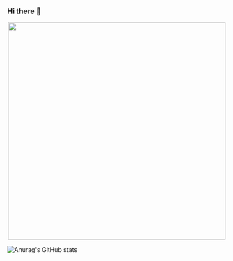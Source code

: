 ### Hi there 👋

<!--
**Iphisxu/Iphisxu** is a ✨ _special_ ✨ repository because its `README.md` (this file) appears on your GitHub profile.

Here are some ideas to get you started:

- 🔭 I’m currently working on ...
- 🌱 I’m currently learning ...
- 👯 I’m looking to collaborate on ...
- 🤔 I’m looking for help with ...
- 💬 Ask me about ...
- 📫 How to reach me: ...
- 😄 Pronouns: ...
- ⚡ Fun fact: ...
-->

<div align="center"> <img src="https://picgo-evan.oss-cn-guangzhou.aliyuncs.com/img/202312251523104.png" width = 500 /> </div>

![Anurag's GitHub stats](https://github-readme-stats.vercel.app/api?username=Iphisxu&show_icons=true&theme=ambient_gradient)